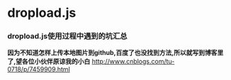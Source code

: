 # dropload.js
### dropload.js使用过程中遇到的坑汇总


**因为不知道怎样上传本地图片到github,百度了也没找到方法,所以就写到博客里了,望各位小伙伴原谅我的小白** 
http://www.cnblogs.com/tu-0718/p/7459909.html

